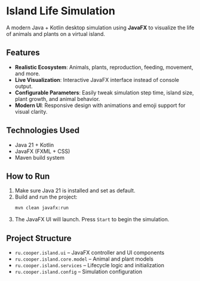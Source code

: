 # Island Life Simulation

A modern Java + Kotlin desktop simulation using **JavaFX** to visualize the life of animals and plants on a virtual island.

## Features

- **Realistic Ecosystem**: Animals, plants, reproduction, feeding, movement, and more.
- **Live Visualization**: Interactive JavaFX interface instead of console output.
- **Configurable Parameters**: Easily tweak simulation step time, island size, plant growth, and animal behavior.
- **Modern UI**: Responsive design with animations and emoji support for visual clarity.

## Technologies Used

- Java 21 + Kotlin
- JavaFX (FXML + CSS)
- Maven build system

## How to Run

1. Make sure Java 21 is installed and set as default.
2. Build and run the project:
   ```bash
   mvn clean javafx:run
   ```
3. The JavaFX UI will launch. Press `Start` to begin the simulation.

## Project Structure

- `ru.cooper.island.ui` – JavaFX controller and UI components
- `ru.cooper.island.core.model` – Animal and plant models
- `ru.cooper.island.services` – Lifecycle logic and initialization
- `ru.cooper.island.config` – Simulation configuration

